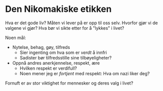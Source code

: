 Den Nikomakiske etikken
=======================
Hva er det gode liv?
Måten vi lever på er opp til oss selv.
Hvorfor gjør vi de valgene vi gjør?
Hva bør vi sikte etter for å "lykkes" i livet?

Noen mål:

 - Nytelse, behag, gøy, tilfreds
   * Sier ingenting om hva som er *verdt* å innfri
   * Sadister bør tilfredsstille sine tilbøyeligheter?
 - Oppnå andres anerkjennelse, respekt, ære
   * Hvilken respekt er verdifull?
   * Noen mener jeg er *fortjent* med respekt: Hva om nazi liker deg?

Fornuft er av stor viktighet for mennesker og deres valg i livet?
